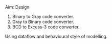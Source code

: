 Aim: Design

1. Binary to Gray code converter.
2. Gray to Binary code converter.
3. BCD to Excess-3 code converter.


Using dataflow and behavioural style of modelling.

